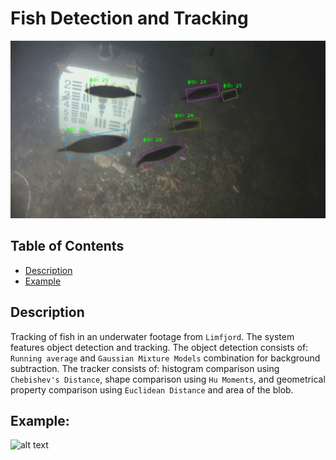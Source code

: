 # Fish Detection and Tracking

![alt text](https://github.com/MTA21634/P6_Fish_Detection/blob/main/images/example_1.png?raw=true)

## Table of Contents
- [Description](#Description)
- [Example](#Example)

## Description
Tracking of fish in an underwater footage from `Limfjord`. The system features object detection and tracking. The object detection consists of: `Running average` and `Gaussian Mixture Models` combination for background subtraction. The tracker consists of: histogram comparison using `Chebishev's Distance`, shape comparison using `Hu Moments`, and geometrical property comparison using `Euclidean Distance` and area of the blob.

## Example:
![alt text](https://github.com/MTA21634/P6_Fish_Detection/blob/main/images/example_2.gif?raw=true)
